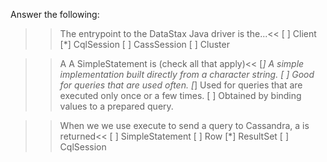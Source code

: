 Answer the following:

>>The entrypoint to the DataStax Java driver is the...<<
[ ] Client
[*] CqlSession
[ ] CassSession
[ ] Cluster

>>A A SimpleStatement is (check all that apply)<<
[*] A simple implementation built directly from a character string.
[ ] Good for queries that are used often.
[*] Used for queries that are executed only once or a few times.
[ ] Obtained by binding values to a prepared query.

>>When we we use execute to send a query to Cassandra, a <blank> is returned<<
[ ] SimpleStatement
[ ] Row
[*] ResultSet
[ ] CqlSession
